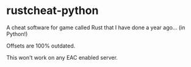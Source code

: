# rustcheat-python
A cheat software for game called Rust that I have done a year ago... (in Python!)

Offsets are 100% outdated.

This won't work on any EAC enabled server.
